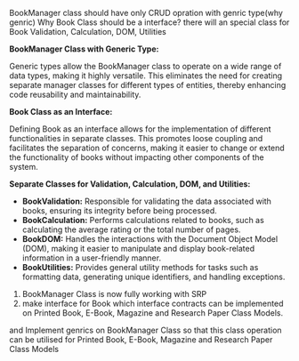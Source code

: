 BookManager class should have only CRUD opration with genric type(why genric)
Why Book Class should be a interface?
there will an special class for Book Validation, Calculation, DOM, Utilities

**BookManager Class with Generic Type:**

Generic types allow the BookManager class to operate on a wide range of data types, making it highly versatile. This eliminates the need for creating separate manager classes for different types of entities, thereby enhancing code reusability and maintainability.

**Book Class as an Interface:**

Defining Book as an interface allows for the implementation of different functionalities in separate classes. This promotes loose coupling and facilitates the separation of concerns, making it easier to change or extend the functionality of books without impacting other components of the system.

**Separate Classes for Validation, Calculation, DOM, and Utilities:**

* **BookValidation:** Responsible for validating the data associated with books, ensuring its integrity before being processed.
* **BookCalculation:** Performs calculations related to books, such as calculating the average rating or the total number of pages.
* **BookDOM:** Handles the interactions with the Document Object Model (DOM), making it easier to manipulate and display book-related information in a user-friendly manner.
* **BookUtilities:** Provides general utility methods for tasks such as formatting data, generating unique identifiers, and handling exceptions.



1. BookManager Class is now fully working with SRP
2. make interface for Book which interface contracts can be implemented on Printed Book, E-Book, Magazine and Research Paper Class Models.

and Implement genrics on BookManager Class so that this class operation can be utilised for  Printed Book, E-Book, Magazine and Research Paper Class Models 


